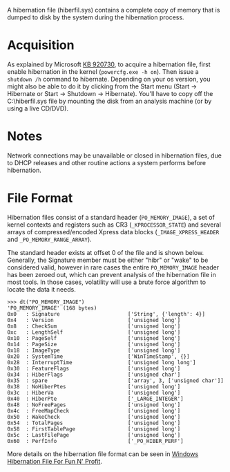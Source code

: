 A hibernation file (hiberfil.sys) contains a complete copy of memory that is dumped to disk by the system during the hibernation process. 

# Acquisition

As explained by Microsoft [KB 920730](http://support.microsoft.com/kb/920730), to acquire a hibernation file, first enable hibernation in the kernel (`powercfg.exe -h on`). Then issue a `shutdown /h` command to hibernate. Depending on your os version, you might also be able to do it by clicking from the Start menu (Start  -> Hibernate or Start -> Shutdown -> Hibernate). You'll have to copy off the C:\hiberfil.sys file by mounting the disk from an analysis machine (or by using a live CD/DVD).

# Notes

Network connections may be unavailable or closed in hibernation files, due to DHCP releases and other routine actions a system performs before hibernation. 

# File Format

Hibernation files consist of a standard header (`PO_MEMORY_IMAGE`), a set of kernel contexts and registers such as CR3 (`_KPROCESSOR_STATE`) and several arrays of compressed/encoded Xpress data blocks (`_IMAGE_XPRESS_HEADER` and `_PO_MEMORY_RANGE_ARRAY`).

The standard header exists at offset 0 of the file and is shown below. Generally, the Signature member must be either "hibr" or "wake" to be considered valid, however in rare cases the entire `PO_MEMORY_IMAGE` header has been zeroed out, which can prevent analysis of the hibernation file in most tools. In those cases, volatility will use a brute force algorithm to locate the data it needs. 

    >>> dt("PO_MEMORY_IMAGE")
    'PO_MEMORY_IMAGE' (168 bytes)
    0x0   : Signature                      ['String', {'length': 4}]
    0x4   : Version                        ['unsigned long']
    0x8   : CheckSum                       ['unsigned long']
    0xc   : LengthSelf                     ['unsigned long']
    0x10  : PageSelf                       ['unsigned long']
    0x14  : PageSize                       ['unsigned long']
    0x18  : ImageType                      ['unsigned long']
    0x20  : SystemTime                     ['WinTimeStamp', {}]
    0x28  : InterruptTime                  ['unsigned long long']
    0x30  : FeatureFlags                   ['unsigned long']
    0x34  : HiberFlags                     ['unsigned char']
    0x35  : spare                          ['array', 3, ['unsigned char']]
    0x38  : NoHiberPtes                    ['unsigned long']
    0x3c  : HiberVa                        ['unsigned long']
    0x40  : HiberPte                       ['_LARGE_INTEGER']
    0x48  : NoFreePages                    ['unsigned long']
    0x4c  : FreeMapCheck                   ['unsigned long']
    0x50  : WakeCheck                      ['unsigned long']
    0x54  : TotalPages                     ['unsigned long']
    0x58  : FirstTablePage                 ['unsigned long']
    0x5c  : LastFilePage                   ['unsigned long']
    0x60  : PerfInfo                       ['_PO_HIBER_PERF']

More details on the hibernation file format can be seen in [Windows Hibernation File For Fun N' Profit](http://www.blackhat.com/presentations/bh-usa-08/Suiche/BH_US_08_Suiche_Windows_hibernation.pdf). 
